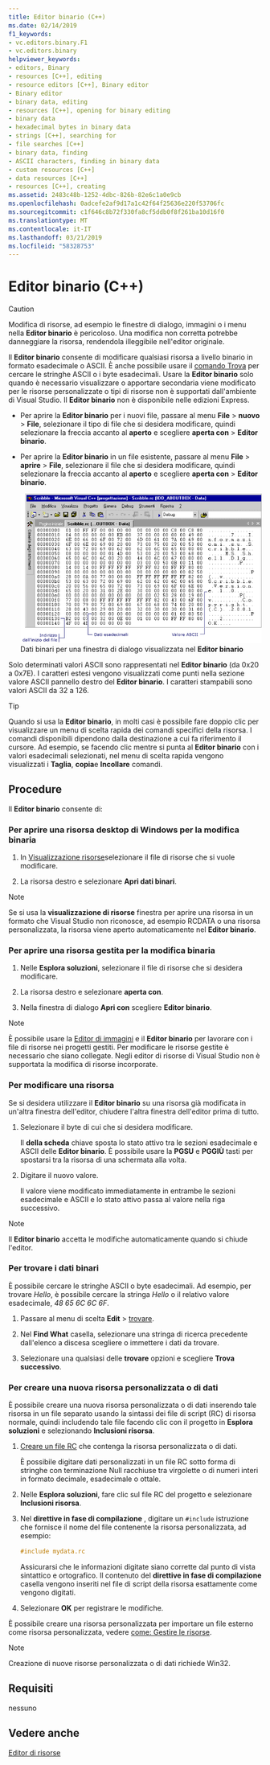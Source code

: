 ```yaml
---
title: Editor binario (C++)
ms.date: 02/14/2019
f1_keywords:
- vc.editors.binary.F1
- vc.editors.binary
helpviewer_keywords:
- editors, Binary
- resources [C++], editing
- resource editors [C++], Binary editor
- Binary editor
- binary data, editing
- resources [C++], opening for binary editing
- binary data
- hexadecimal bytes in binary data
- strings [C++], searching for
- file searches [C++]
- binary data, finding
- ASCII characters, finding in binary data
- custom resources [C++]
- data resources [C++]
- resources [C++], creating
ms.assetid: 2483c48b-1252-4dbc-826b-82e6c1a0e9cb
ms.openlocfilehash: 0adcefe2af9d17a1c42f64f25636e220f53706fc
ms.sourcegitcommit: c1f646c8b72f330fa8cf5ddb0f8f261ba10d16f0
ms.translationtype: MT
ms.contentlocale: it-IT
ms.lasthandoff: 03/21/2019
ms.locfileid: "58328753"
---
```

# <a name="binary-editor-c"></a>Editor binario (C++)

> [!CAUTION]
> Modifica di risorse, ad esempio le finestre di dialogo, immagini o i menu nella **Editor binario** è pericoloso. Una modifica non corretta potrebbe danneggiare la risorsa, rendendola illeggibile nell'editor originale.

Il **Editor binario** consente di modificare qualsiasi risorsa a livello binario in formato esadecimale o ASCII. È anche possibile usare il [comando Trova](/visualstudio/ide/reference/find-command) per cercare le stringhe ASCII o i byte esadecimali. Usare la **Editor binario** solo quando è necessario visualizzare o apportare secondaria viene modificato per le risorse personalizzate o tipi di risorse non è supportati dall'ambiente di Visual Studio. Il **Editor binario** non è disponibile nelle edizioni Express.

- Per aprire la **Editor binario** per i nuovi file, passare al menu **File** > **nuovo** > **File**, selezionare il tipo di file che si desidera modificare, quindi selezionare la freccia accanto al **aperto** e scegliere **aperta con** > **Editor binario**.

- Per aprire la **Editor binario** in un file esistente, passare al menu **File** > **aprire** > **File**, selezionare il file che si desidera modificare, quindi selezionare la freccia accanto al **aperto** e scegliere **aperta con** > **Editor binario**.

   ![Binary Editor](../mfc/media/vcbinaryeditor2.gif "vcBinaryEditor2")<br/>
   Dati binari per una finestra di dialogo visualizzata nel **Editor binario**

Solo determinati valori ASCII sono rappresentati nel **Editor binario** (da 0x20 a 0x7E). I caratteri estesi vengono visualizzati come punti nella sezione valore ASCII pannello destro del **Editor binario**. I caratteri stampabili sono valori ASCII da 32 a 126.

> [!TIP]
> Quando si usa la **Editor binario**, in molti casi è possibile fare doppio clic per visualizzare un menu di scelta rapida dei comandi specifici della risorsa. I comandi disponibili dipendono dalla destinazione a cui fa riferimento il cursore. Ad esempio, se facendo clic mentre si punta al **Editor binario** con i valori esadecimali selezionati, nel menu di scelta rapida vengono visualizzati i **Taglia**, **copia**e **Incollare** comandi.

## <a name="how-to"></a>Procedure

Il **Editor binario** consente di:

### <a name="to-open-a-windows-desktop-resource-for-binary-editing"></a>Per aprire una risorsa desktop di Windows per la modifica binaria

1. In [Visualizzazione risorse](how-to-create-a-resource-script-file.md#create-resources)selezionare il file di risorse che si vuole modificare.

1. La risorsa destro e selezionare **Apri dati binari**.

> [!NOTE]
> Se si usa la **visualizzazione di risorse** finestra per aprire una risorsa in un formato che Visual Studio non riconosce, ad esempio RCDATA o una risorsa personalizzata, la risorsa viene aperto automaticamente nel **Editor binario**.

### <a name="to-open-a-managed-resource-for-binary-editing"></a>Per aprire una risorsa gestita per la modifica binaria

1. Nelle **Esplora soluzioni**, selezionare il file di risorse che si desidera modificare.

1. La risorsa destro e selezionare **aperta con**.

1. Nella finestra di dialogo **Apri con** scegliere **Editor binario**.

> [!NOTE]
> È possibile usare la [Editor di immagini](../windows/image-editor-for-icons.md) e il **Editor binario** per lavorare con i file di risorse nei progetti gestiti. Per modificare le risorse gestite è necessario che siano collegate. Negli editor di risorse di Visual Studio non è supportata la modifica di risorse incorporate.

### <a name="to-edit-a-resource"></a>Per modificare una risorsa

Se si desidera utilizzare il **Editor binario** su una risorsa già modificata in un'altra finestra dell'editor, chiudere l'altra finestra dell'editor prima di tutto.

1. Selezionare il byte di cui che si desidera modificare.

   Il **della scheda** chiave sposta lo stato attivo tra le sezioni esadecimale e ASCII delle **Editor binario**. È possibile usare la **PGSU** e **PGGIÙ** tasti per spostarsi tra la risorsa di una schermata alla volta.

1. Digitare il nuovo valore.

   Il valore viene modificato immediatamente in entrambe le sezioni esadecimale e ASCII e lo stato attivo passa al valore nella riga successivo.

> [!NOTE]
> Il **Editor binario** accetta le modifiche automaticamente quando si chiude l'editor.

### <a name="to-find-binary-data"></a>Per trovare i dati binari

È possibile cercare le stringhe ASCII o byte esadecimali. Ad esempio, per trovare *Hello*, è possibile cercare la stringa *Hello* o il relativo valore esadecimale, *48 65 6C 6C 6F*.

1. Passare al menu di scelta **Edit** > [trovare](/visualstudio/ide/reference/find-command).

1. Nel **Find What** casella, selezionare una stringa di ricerca precedente dall'elenco a discesa scegliere o immettere i dati da trovare.

1. Selezionare una qualsiasi delle **trovare** opzioni e scegliere **Trova successivo**.

### <a name="to-create-a-new-custom-or-data-resource"></a>Per creare una nuova risorsa personalizzata o di dati

È possibile creare una nuova risorsa personalizzata o di dati inserendo tale risorsa in un file separato usando la sintassi dei file di script (RC) di risorsa normale, quindi includendo tale file facendo clic con il progetto in **Esplora soluzioni** e selezionando  **Inclusioni risorsa**.

1. [Creare un file RC](../windows/how-to-create-a-resource-script-file.md) che contenga la risorsa personalizzata o di dati.

   È possibile digitare dati personalizzati in un file RC sotto forma di stringhe con terminazione Null racchiuse tra virgolette o di numeri interi in formato decimale, esadecimale o ottale.

1. Nelle **Esplora soluzioni**, fare clic sul file RC del progetto e selezionare **Inclusioni risorsa**.

1. Nel **direttive in fase di compilazione** , digitare un `#include` istruzione che fornisce il nome del file contenente la risorsa personalizzata, ad esempio:

    ```cpp
    #include mydata.rc
    ```

   Assicurarsi che le informazioni digitate siano corrette dal punto di vista sintattico e ortografico. Il contenuto del **direttive in fase di compilazione** casella vengono inseriti nel file di script della risorsa esattamente come vengono digitati.

1. Selezionare **OK** per registrare le modifiche.

È possibile creare una risorsa personalizzata per importare un file esterno come risorsa personalizzata, vedere [come: Gestire le risorse](../windows/how-to-import-and-export-resources.md).

> [!NOTE]
> Creazione di nuove risorse personalizzata o di dati richiede Win32.

## <a name="requirements"></a>Requisiti

nessuno

## <a name="see-also"></a>Vedere anche

[Editor di risorse](../windows/resource-editors.md)